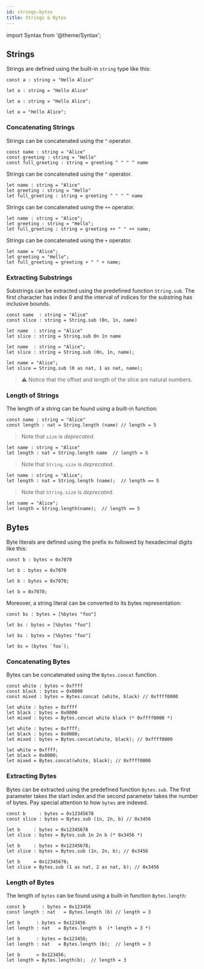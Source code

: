 ```yaml
---
id: strings-bytes
title: Strings & Bytes
---
```


import Syntax from '@theme/Syntax';

## Strings

Strings are defined using the built-in `string` type like this:


<Syntax syntax="pascaligo">

```
const a : string = "Hello Alice"
```

</Syntax>
<Syntax syntax="cameligo">

```
let a : string = "Hello Alice"
```

</Syntax>
<Syntax syntax="reasonligo">

```reasonligo
let a : string = "Hello Alice";
```

</Syntax>
<Syntax syntax="jsligo">

```jsligo
let a = "Hello Alice";
```

</Syntax>



### Concatenating Strings


<Syntax syntax="pascaligo">

Strings can be concatenated using the `^` operator.

```pascaligo group=a
const name : string = "Alice"
const greeting : string = "Hello"
const full_greeting : string = greeting ^ " " ^ name
```

</Syntax>
<Syntax syntax="cameligo">

Strings can be concatenated using the `^` operator.

```cameligo group=a
let name : string = "Alice"
let greeting : string = "Hello"
let full_greeting : string = greeting ^ " " ^ name
```

</Syntax>
<Syntax syntax="reasonligo">

Strings can be concatenated using the `++` operator.

```reasonligo group=a
let name : string = "Alice";
let greeting : string = "Hello";
let full_greeting : string = greeting ++ " " ++ name;
```

</Syntax>
<Syntax syntax="jsligo">

Strings can be concatenated using the `+` operator.

```jsligo group=a
let name = "Alice";
let greeting = "Hello";
let full_greeting = greeting + " " + name;
```

</Syntax>



### Extracting Substrings

Substrings can be extracted using the predefined function
`String.sub`. The first character has index 0 and the interval of
indices for the substring has inclusive bounds.

<Syntax syntax="pascaligo">

```pascaligo group=b
const name  : string = "Alice"
const slice : string = String.sub (0n, 1n, name)
```

</Syntax>
<Syntax syntax="cameligo">

```cameligo group=b
let name  : string = "Alice"
let slice : string = String.sub 0n 1n name
```

</Syntax>
<Syntax syntax="reasonligo">

```reasonligo group=b
let name  : string = "Alice";
let slice : string = String.sub (0n, 1n, name);
```

</Syntax>
<Syntax syntax="jsligo">

```jsligo group=b
let name = "Alice";
let slice = String.sub (0 as nat, 1 as nat, name);
```

</Syntax>


> ⚠️ Notice that the offset and length of the slice are natural
> numbers.

### Length of Strings

The length of a string can be found using a built-in function:


<Syntax syntax="pascaligo">

```pascaligo group=c
const name : string = "Alice"
const length : nat = String.length (name) // length = 5
```

> Note that `size` is *deprecated*. 

</Syntax>
<Syntax syntax="cameligo">

```cameligo group=c
let name : string = "Alice"
let length : nat = String.length name  // length = 5
```

> Note that `String.size` is *deprecated*.

</Syntax>
<Syntax syntax="reasonligo">

```reasonligo group=c
let name : string = "Alice";
let length : nat = String.length (name);  // length == 5
```

> Note that `String.size` is *deprecated*.

</Syntax>
<Syntax syntax="jsligo">

```jsligo group=c
let name = "Alice";
let length = String.length(name);  // length == 5
```

</Syntax>

## Bytes

Byte literals are defined using the prefix `0x` followed by hexadecimal digits like this:


<Syntax syntax="pascaligo">

```pascaligo
const b : bytes = 0x7070
```

</Syntax>
<Syntax syntax="cameligo">

```cameligo
let b : bytes = 0x7070
```

</Syntax>
<Syntax syntax="reasonligo">

```reasonligo
let b : bytes = 0x7070;
```

</Syntax>
<Syntax syntax="jsligo">

```jsligo
let b = 0x7070;
```

</Syntax>


Moreover, a string literal can be converted to its bytes representation:


<Syntax syntax="pascaligo">

```pascaligo
const bs : bytes = [%bytes "foo"]
```

</Syntax>
<Syntax syntax="cameligo">

```cameligo
let bs : bytes = [%bytes "foo"]
```

</Syntax>
<Syntax syntax="reasonligo">

```reasonligo
let bs : bytes = [%bytes "foo"]
```

</Syntax>
<Syntax syntax="jsligo">

```jsligo
let bs = (bytes `foo`);
```

</Syntax>


### Concatenating Bytes

Bytes can be concatenated using the `Bytes.concat` function.

<Syntax syntax="pascaligo">

```pascaligo group=d
const white : bytes = 0xffff
const black : bytes = 0x0000
const mixed : bytes = Bytes.concat (white, black) // 0xffff0000
```

</Syntax>
<Syntax syntax="cameligo">

```cameligo group=d
let white : bytes = 0xffff
let black : bytes = 0x0000
let mixed : bytes = Bytes.concat white black (* 0xffff0000 *)
```

</Syntax>
<Syntax syntax="reasonligo">

```reasonligo group=d
let white : bytes = 0xffff;
let black : bytes = 0x0000;
let mixed : bytes = Bytes.concat(white, black); // 0xffff0000
```

</Syntax>
<Syntax syntax="jsligo">

```jsligo group=d
let white = 0xffff;
let black = 0x0000;
let mixed = Bytes.concat(white, black); // 0xffff0000
```

</Syntax>



### Extracting Bytes

Bytes can be extracted using the predefined function `Bytes.sub`. 
The first parameter takes the start index and the second parameter takes the number of bytes.
Pay special attention to how `bytes` are indexed.

<Syntax syntax="pascaligo">

```pascaligo group=e
const b     : bytes = 0x12345678
const slice : bytes = Bytes.sub (1n, 2n, b) // 0x3456
```

</Syntax>
<Syntax syntax="cameligo">

```cameligo group=e
let b     : bytes = 0x12345678
let slice : bytes = Bytes.sub 1n 2n b (* 0x3456 *)
```

</Syntax>
<Syntax syntax="reasonligo">

```reasonligo group=e
let b     : bytes = 0x12345678;
let slice : bytes = Bytes.sub (1n, 2n, b); // 0x3456
```

</Syntax>
<Syntax syntax="jsligo">

```jsligo group=e
let b     = 0x12345678;
let slice = Bytes.sub (1 as nat, 2 as nat, b); // 0x3456
```

</Syntax>

### Length of Bytes

The length of `bytes` can be found using a built-in function `Bytes.length`:


<Syntax syntax="pascaligo">

```pascaligo group=f
const b      : bytes = 0x123456
const length : nat   = Bytes.length (b) // length = 3
```

</Syntax>
<Syntax syntax="cameligo">

```cameligo group=f
let b      : bytes = 0x123456
let length : nat   = Bytes.length b  (* length = 3 *)
```

</Syntax>
<Syntax syntax="reasonligo">

```reasonligo group=f
let b      : bytes = 0x123456;
let length : nat   = Bytes.length (b);  // length = 3
```

</Syntax>
<Syntax syntax="jsligo">

```jsligo group=f
let b      = 0x123456;
let length = Bytes.length(b);  // length = 3
```

</Syntax>

